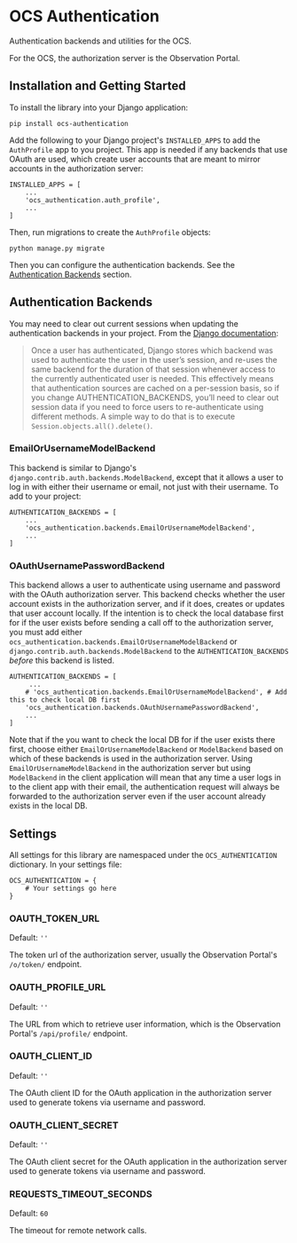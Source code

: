 # OCS Authentication

Authentication backends and utilities for the OCS.

For the OCS, the authorization server is the Observation Portal.

## Installation and Getting Started

To install the library into your Django application:
```
pip install ocs-authentication
```

Add the following to your Django project's `INSTALLED_APPS` to add the `AuthProfile` app to you project. This app is needed if any backends that use OAuth are used, which create user accounts that are meant to mirror accounts in the authorization server:

```
INSTALLED_APPS = [
    ...
    'ocs_authentication.auth_profile',
    ...
]
```
Then, run migrations to create the `AuthProfile` objects:
```
python manage.py migrate
```

Then you can configure the authentication backends. See the [Authentication Backends](#authentication-backends) section.

## Authentication Backends

You may need to clear out current sessions when updating the authentication backends in your project. From the [Django documentation](https://docs.djangoproject.com/en/3.2/topics/auth/customizing/#specifying-authentication-backends):

> Once a user has authenticated, Django stores which backend was used to authenticate the user in the user’s session, and re-uses the same backend for the duration of that session whenever access to the currently authenticated user is needed. This effectively means that authentication sources are cached on a per-session basis, so if you change AUTHENTICATION_BACKENDS, you’ll need to clear out session data if you need to force users to re-authenticate using different methods. A simple way to do that is to execute `Session.objects.all().delete()`.

### EmailOrUsernameModelBackend

This backend is similar to Django's `django.contrib.auth.backends.ModelBackend`, except that it allows a user to log in with either their username or email, not just with their username. To add to your project:
```
AUTHENTICATION_BACKENDS = [
    ...
    'ocs_authentication.backends.EmailOrUsernameModelBackend',
    ...
]
```

### OAuthUsernamePasswordBackend

This backend allows a user to authenticate using username and password with the OAuth authorization server. This backend checks whether the user account exists in the authorization server, and if it does, creates or updates that user account locally. If the intention is to check the local database first for if the user exists before sending a call off to the authorization server, you must add either `ocs_authentication.backends.EmailOrUsernameModelBackend` or `django.contrib.auth.backends.ModelBackend` to the `AUTHENTICATION_BACKENDS` *before* this backend is listed.
```
AUTHENTICATION_BACKENDS = [
     ...
    # 'ocs_authentication.backends.EmailOrUsernameModelBackend', # Add this to check local DB first
    'ocs_authentication.backends.OAuthUsernamePasswordBackend',
    ...
]
```

Note that if the you want to check the local DB for if the user exists there first, choose either `EmailOrUsernameModelBackend` or `ModelBackend` based on which of these backends is used in the authorization server. Using `EmailOrUsernameModelBackend` in the authorization server but using `ModelBackend` in the client application will mean that any time a user logs in to the client app with their email, the authentication request will always be forwarded to the authorization server even if the user account already exists in the local DB.

## Settings

All settings for this library are namespaced under the `OCS_AUTHENTICATION` dictionary. In your settings file:
```
OCS_AUTHENTICATION = {
    # Your settings go here
}
```

### OAUTH_TOKEN_URL
Default: `''`

The token url of the authorization server, usually the Observation Portal's `/o/token/` endpoint.

### OAUTH_PROFILE_URL
Default: `''`

The URL from which to retrieve user information, which is the Observation Portal's `/api/profile/` endpoint.

### OAUTH_CLIENT_ID
Default: `''`

The OAuth client ID for the OAuth application in the authorization server used to generate tokens via username and password.

### OAUTH_CLIENT_SECRET
Default: `''`

The OAuth client secret for the OAuth application in the authorization server used to generate tokens via username and password.

### REQUESTS_TIMEOUT_SECONDS
Default: `60`

The timeout for remote network calls.
